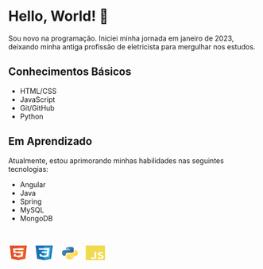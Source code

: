 # Hello, World! 👋

Sou novo na programação. Iniciei minha jornada em janeiro de 2023, deixando minha antiga profissão de eletricista para mergulhar nos estudos.

## Conhecimentos Básicos

- HTML/CSS 
- JavaScript 
- Git/GitHub 
- Python

## Em Aprendizado

Atualmente, estou aprimorando minhas habilidades nas seguintes tecnologias:

- Angular 
- Java 
- Spring 
- MySQL 
- MongoDB
  



##

<div style="display: inline_block"><br>
<img align="center" alt="Magno-HTML" height="30" width="40" src="https://raw.githubusercontent.com/devicons/devicon/master/icons/html5/html5-original.svg">  &nbsp;
<img align="center" alt="Magno-CSS" height="30" width="40" src="https://raw.githubusercontent.com/devicons/devicon/master/icons/css3/css3-original.svg"> &nbsp;
<img align="center" alt="Magno-CSS" height="30" width="40" src="https://raw.githubusercontent.com/devicons/devicon/master/icons/python/python-original.svg">  &nbsp;
<img align="center" alt="Magno-Js" height="30" width="40" src="https://raw.githubusercontent.com/devicons/devicon/master/icons/javascript/javascript-plain.svg">  &nbsp;
 <div> 






